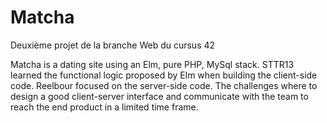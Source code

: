 # Matcha
Deuxième projet de la branche Web du cursus 42

Matcha is a dating site using an Elm, pure PHP, MySql stack. STTR13 learned the functional logic proposed by Elm when building the client-side code. Reelbour focused on the server-side code. The challenges where to design a good client-server interface and communicate with the team to reach the end product in a limited time frame.
